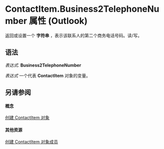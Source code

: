
# ContactItem.Business2TelephoneNumber 属性 (Outlook)

返回或设置一个 **字符串** ，表示该联系人的第二个商务电话号码。读/写。


## 语法

 _表达式_. **Business2TelephoneNumber**

 _表达式_ 一个代表 **ContactItem** 对象的变量。


## 另请参阅


#### 概念


[创建 ContactItem 对象](8e32093c-a678-f1fd-3f35-c2d8994d166f.md)
#### 其他资源


[创建 ContactItem 对象成员](a8b13369-4c87-02aa-e62a-1f3067e559fa.md)